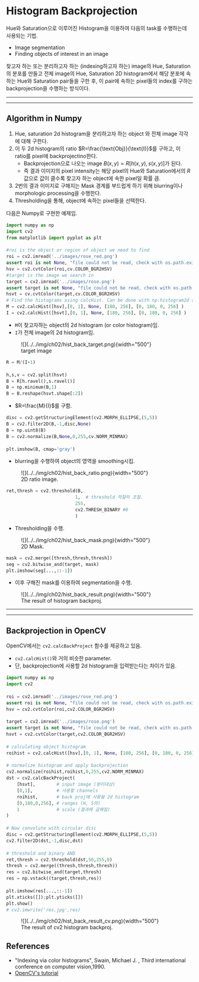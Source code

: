 # Histogram Backprojection

Hue와 Saturation으로 이루어진 Histogram을 이용하여 다음의 task를 수행하는데 사용되는 기법.

* Image segmentation
* Finding objects of interest in an image

찾고자 하는 또는 분리하고자 하는 (indexing하고자 하는) image의 Hue, Saturation의 분포를 만들고 전체 image의 Hue, Saturation 2D histogram에서 해당 분포에 속하는 Hue와 Saturation pair들을 구한 후, 이 pair에 속하는 pixel들의 index를 구하는 backprojection을 수행하는 방식이다. 

---

---

## Algorithm in Numpy

1. Hue, saturation 2d histogram을 분리하고자 하는 object 와 전체 image 각각에 대해 구한다.
2. 이 두 2d histogram의 ratio $R=\frac{\text{Obj}}{\text{I}}$를 구하고, 이 ratio를 pixel에 backprojectino한다.
    * Backprojection으로 나오는 image $B(x,y)=R[h(x,y), s(x,y)]$가 된다.
    * 즉 결과 이미지의 pixel intensity는 해당 pixel의 Hue와 Saturation에서의 $R$값으로 값이 클수록 찾고자 하는 object에 속한 pixel일 확률 큼.
3. 2번의 결과 이미지로 구해지는 Mask 경계를 부드럽게 하기 위해 blurring이나 morphologic processing을 수행한다. 
4. Thresholding을 통해, object에 속하는 pixel들을 선택한다.


다음은 Numpy로 구현한 예제임.

```Python
import numpy as np
import cv2 
from matplotlib import pyplot as plt

#roi is the object or region of object we need to find
roi = cv2.imread('../images/rose_red.png')
assert roi is not None, "file could not be read, check with os.path.exists()"
hsv = cv2.cvtColor(roi,cv.COLOR_BGR2HSV)
#target is the image we search in
target = cv2.imread('../images/rose.png')
assert target is not None, "file could not be read, check with os.path.exists()"
hsvt = cv.cvtColor(target,cv.COLOR_BGR2HSV)
# Find the histograms using calcHist. Can be done with np.histogram2d also
M = cv2.calcHist([hsv],[0, 1], None, [180, 256], [0, 180, 0, 256] )
I = cv2.calcHist([hsvt],[0, 1], None, [180, 256], [0, 180, 0, 256] )
```

* `M`이 찾고자하는 object의 2d histogram (or color histogram)임.
* `I`가 전체 image의 2d histogram임.

<figure markdown>
![](../../img/ch02/hist_back_target.png){width="500"}
<figcaption>target image</figcaption>
</figure>

```Python
R = M/(I+1)

h,s,v = cv2.split(hsvt)
B = R[h.ravel(),s.ravel()]
B = np.minimum(B,1)
B = B.reshape(hsvt.shape[:2])
```

* $R=\frac{M}{I}$를 구함.

```Python
disc = cv2.getStructuringElement(cv2.MORPH_ELLIPSE,(5,5))
B = cv2.filter2D(B,-1,disc,None)
B = np.uint8(B)
B = cv2.normalize(B,None,0,255,cv.NORM_MINMAX)

plt.imshow(B, cmap='gray')
```

* blurring을 수행하여 object의 영역을 smoothing시킴.

<figure markdown>
![](../../img/ch02/hist_back_ratio.png){width="500"}
<figcaption>2D ratio image.</figcaption>
</figure>


```Python
ret,thresh = cv2.threshold(B,
                          1,  # threshold 적절히 조절.
                          255,
                          cv2.THRESH_BINARY #0
                          )
```

* Thresholding을 수행.

<figure markdown>
![](../../img/ch02/hist_back_mask.png){width="500"}
<figcaption>2D Mask.</figcaption>
</figure>

```Python
mask = cv2.merge([thresh,thresh,thresh])
seg = cv2.bitwise_and(target, mask)
plt.imshow(seg[...,::-1])
```

* 이후 구해진 mask를 이용하여 segmentation을 수행.

<figure markdown>
![](../../img/ch02/hist_back_result.png){width="500"}
<figcaption>The result of histogram backproj.</figcaption>
</figure markdown>

---

---

## Backprojection in OpenCV

OpenCV에서는 `cv2.calcBackProject` 함수를 제공하고 있음.

* `cv2.calcHist()`와 거의 비슷한 parameter.
* 단, backprojection에 사용할 2d histogram을 입력받는다는 차이가 있음.

```Python
import numpy as np
import cv2

roi = cv2.imread('../images/rose_red.png')
assert roi is not None, "file could not be read, check with os.path.exists()"
hsv = cv2.cvtColor(roi,cv2.COLOR_BGR2HSV)

target = cv2.imread('../images/rose.png')
assert target is not None, "file could not be read, check with os.path.exists()"
hsvt = cv2.cvtColor(target,cv2.COLOR_BGR2HSV)

# calculating object histogram
roihist = cv2.calcHist([hsv],[0, 1], None, [180, 256], [0, 180, 0, 256] )

# normalize histogram and apply backprojection
cv2.normalize(roihist,roihist,0,255,cv2.NORM_MINMAX)
dst = cv2.calcBackProject(
    [hsvt],        # input image (분리대상) 
    [0,1],         # 사용할 channels
    roihist,       # back proj에 사용될 2d histogram
    [0,180,0,256], # ranges (H, S의)
    1              # scale (결과에 곱해질)
)

# Now convolute with circular disc
disc = cv2.getStructuringElement(cv2.MORPH_ELLIPSE,(5,5))
cv2.filter2D(dst,-1,disc,dst)

# threshold and binary AND
ret,thresh = cv2.threshold(dst,50,255,0)
thresh = cv2.merge((thresh,thresh,thresh))
res = cv2.bitwise_and(target,thresh)
res = np.vstack((target,thresh,res))

plt.imshow(res[...,::-1])
plt.xticks([]);plt.yticks([])
plt.show()
# cv2.imwrite('res.jpg',res)
```

<figure markdown>
![](../../img/ch02/hist_back_result_cv.png){width="500"}
<figcaption>The result of cv2 histogram backproj.</figcaption>
</figure markdown>

## References

* "Indexing via color histograms", Swain, Michael J. , Third international conference on computer vision,1990.
* [OpenCV's tutorial](https://docs.opencv.org/4.x/dc/df6/tutorial_py_histogram_backprojection.html)
